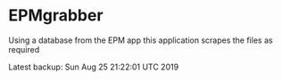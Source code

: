 # EPMgrabber
Using a database from the EPM app this application scrapes the files as required


Latest backup: Sun Aug 25 21:22:01 UTC 2019
